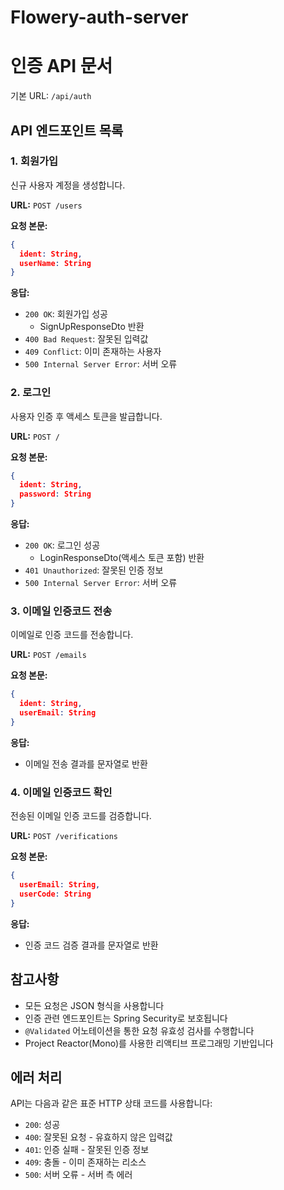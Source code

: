# Flowery-auth-server

# 인증 API 문서

기본 URL: `/api/auth`

## API 엔드포인트 목록

### 1. 회원가입
신규 사용자 계정을 생성합니다.

**URL:** `POST /users`

**요청 본문:**
```json
{
  ident: String,
  userName: String
}
```

**응답:**
- `200 OK`: 회원가입 성공
    - SignUpResponseDto 반환
- `400 Bad Request`: 잘못된 입력값
- `409 Conflict`: 이미 존재하는 사용자
- `500 Internal Server Error`: 서버 오류

### 2. 로그인
사용자 인증 후 액세스 토큰을 발급합니다.

**URL:** `POST /`

**요청 본문:**
```json
{
  ident: String,
  password: String
}
```

**응답:**
- `200 OK`: 로그인 성공
    - LoginResponseDto(액세스 토큰 포함) 반환
- `401 Unauthorized`: 잘못된 인증 정보
- `500 Internal Server Error`: 서버 오류

### 3. 이메일 인증코드 전송
이메일로 인증 코드를 전송합니다.

**URL:** `POST /emails`

**요청 본문:**
```json
{
  ident: String,
  userEmail: String
}
```

**응답:**
- 이메일 전송 결과를 문자열로 반환

### 4. 이메일 인증코드 확인
전송된 이메일 인증 코드를 검증합니다.

**URL:** `POST /verifications`

**요청 본문:**
```json
{
  userEmail: String,
  userCode: String
}
```

**응답:**
- 인증 코드 검증 결과를 문자열로 반환

## 참고사항
- 모든 요청은 JSON 형식을 사용합니다
- 인증 관련 엔드포인트는 Spring Security로 보호됩니다
- `@Validated` 어노테이션을 통한 요청 유효성 검사를 수행합니다
- Project Reactor(Mono)를 사용한 리액티브 프로그래밍 기반입니다

## 에러 처리
API는 다음과 같은 표준 HTTP 상태 코드를 사용합니다:
- `200`: 성공
- `400`: 잘못된 요청 - 유효하지 않은 입력값
- `401`: 인증 실패 - 잘못된 인증 정보
- `409`: 충돌 - 이미 존재하는 리소스
- `500`: 서버 오류 - 서버 측 에러